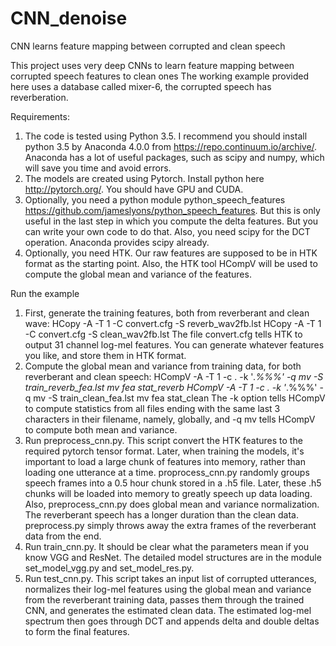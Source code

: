 # CNN_denoise
CNN learns feature mapping between corrupted and clean speech

This project uses very deep CNNs to learn feature mapping between corrupted speech features to clean ones
The working example provided here uses a database called mixer-6, the corrupted speech has reverberation.

Requirements:
1. The code is tested using Python 3.5. I recommend you should install python 3.5 by Anaconda 4.0.0 from https://repo.continuum.io/archive/. Anaconda has a lot of useful packages, such as scipy and numpy, which will save you time and avoid errors.
2. The models are created using Pytorch. Install python here http://pytorch.org/. You should have GPU and CUDA.
3. Optionally, you need a python module python_speech_features https://github.com/jameslyons/python_speech_features. But this is only useful in the last step in which you compute the delta features. But you can write your own code to do that. Also, you need scipy for the DCT operation. Anaconda provides scipy already.
4. Optionally, you need HTK. Our raw features are supposed to be in HTK format as the starting point. Also, the HTK tool HCompV will be used to compute the global mean and variance of the features.


Run the example
1. First, generate the training features, both from reverberant and clean wave:
   HCopy -A -T 1 -C convert.cfg -S reverb_wav2fb.lst
   HCopy -A -T 1 -C convert.cfg -S clean_wav2fb.lst
   The file convert.cfg tells HTK to output 31 channel log-mel features. You can generate whatever features you like, and store them in    HTK format.
2. Compute the global mean and variance from training data, for both reverberant and clean speech:
   HCompV -A -T 1 -c . -k '*.%%%' -q mv -S train_reverb_fea.lst
   mv fea stat_reverb
   HCompV -A -T 1 -c . -k '*.%%%' -q mv -S train_clean_fea.lst
   mv fea stat_clean
   The -k option tells HCompV to compute statistics from all files ending with the same last 3 characters in their filename, namely, globally, and -q mv tells HCompV to compute both mean and variance.
3. Run preprocess_cnn.py. This script convert the HTK features to the required pytorch tensor format. Later, when training the models, it's important to load a large chunk of features into memory, rather than loading one utterance at a time. proprocess_cnn.py randomly groups speech frames into a 0.5 hour chunk stored in a .h5 file. Later, these .h5 chunks will be loaded into memory to greatly speech up data loading. Also, preprocess_cnn.py does global mean and variance normalization. The reverberant speech has a longer duration than the clean data. preprocess.py simply throws away the extra frames of the reverberant data from the end.
4. Run train_cnn.py. It should be clear what the parameters mean if you know VGG and ResNet. The detailed model structures are in the module set_model_vgg.py and set_model_res.py.
5. Run test_cnn.py. This script takes an input list of corrupted utterances, normalizes their log-mel features using the global mean and variance from the reverberant training data, passes them through the trained CNN, and generates the estimated clean data. The estimated log-mel spectrum then goes through DCT and appends delta and double deltas to form the final features.
